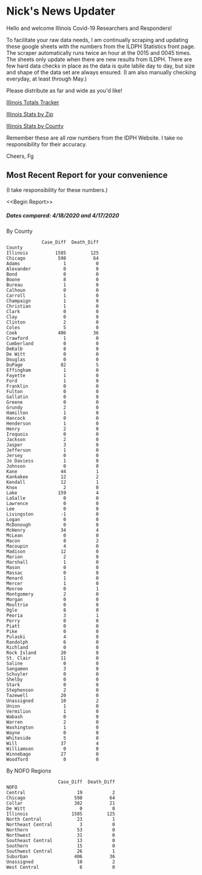 # Nick's News Updater

Hello and welcome Illinois Covid-19 Researchers and Responders!

To facilitate your raw data needs, I am continually scraping and updating these google sheets with the numbers from the ILDPH Statistics front page.
The scraper automatically runs twice an hour at the 0015 and 0045 times. The sheets only update when there are new results from ILDPH.
There are few hard data checks in place as the data is quite labile day to day, but size and shape of the data set are always ensured. 
(I am also manually checking everyday, at least through May.)

Please distribute as far and wide as you'd like!

[Illinois Totals Tracker](https://drive.google.com/open?id=1MWNebArAjjTTtJdxQcnUakShSbADhccx3xw28L2Nflo)

[Illinois Stats by Zip](https://drive.google.com/open?id=11P36C4z4B2vIXSfgchfAwWfLRnUD0zqg0Ki-MWCiC58)

[Illinois Stats by County](https://drive.google.com/open?id=1sbLLUOqEv_s2eOh3iQyWRw7JOB8rixfu1oBXgPy8zP8)

Remember these are all _raw_ numbers from the IDPH Website.
I take no responsibility for their accuracy.

Cheers, Fg

## Most Recent Report for your convenience
(I take responsibility for these numbers.)

\<<Begin Report\>>

##### Dates compared: 4/18/2020 and 4/17/2020

By County

```
             Case_Diff  Death_Diff
County                            
Illinois          1585         125
Chicago            598          64
Adams                1           0
Alexander            0           0
Bond                 0           0
Boone                8           0
Bureau               1           0
Calhoun              0           0
Carroll              1           0
Champaign            1           0
Christian            1           0
Clark                0           0
Clay                 0           0
Clinton              2           0
Coles                5           0
Cook               406          36
Crawford             1           0
Cumberland           0           0
DeKalb               8           0
De Witt              0           0
Douglas              0           0
DuPage              82           5
Effingham            1           0
Fayette              1           0
Ford                 1           0
Franklin             0           0
Fulton               0           0
Gallatin             0           0
Greene               0           0
Grundy               2           0
Hamilton             1           0
Hancock              0           0
Henderson            1           0
Henry                2           0
Iroquois             0           0
Jackson              2           0
Jasper               3           0
Jefferson            1           0
Jersey               0           0
Jo Daviess           1           0
Johnson              0           0
Kane                44           1
Kankakee            12           2
Kendall             12           1
Knox                 2           0
Lake               159           4
LaSalle              0           0
Lawrence             0           0
Lee                  0           0
Livingston          -1           0
Logan                0           0
McDonough            0           0
McHenry             34           4
McLean               0           0
Macon                8           2
Macoupin             4           0
Madison             12           0
Marion               2           0
Marshall             1           0
Mason                0           0
Massac               0           0
Menard               1           0
Mercer               1           0
Monroe               0           1
Montgomery           2           0
Morgan               0           0
Moultrie             0           0
Ogle                 8           0
Peoria               3           1
Perry                0           0
Piatt                0           0
Pike                 0           0
Pulaski              4           0
Randolph             6           0
Richland             0           0
Rock Island         20           0
St. Clair           11           0
Saline               0           0
Sangamon             3           0
Schuyler             0           0
Shelby               0           0
Stark                0           0
Stephenson           2           0
Tazewell            20           0
Unassigned          10           2
Union                1           0
Vermilion            1           0
Wabash               0           0
Warren               2           0
Washington           1           0
Wayne                0           0
Whiteside            5           0
Will                37           4
Williamson           0           0
Winnebago           27           0
Woodford             0           0
```

By NOFO Regions

```
                   Case_Diff  Death_Diff
NOFO                                    
Central                   19           2
Chicago                  598          64
Collar                   382          21
De Witt                    0           0
Illinois                1585         125
North Central             23           1
Northeast Central          3           0
Northern                  53           0
Northwest                 31           0
Southeast Central         13           0
Southern                  15           0
Southwest Central         26           1
Suburban                 406          36
Unassigned                10           2
West Central               6           0
```